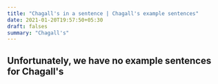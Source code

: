 ```yaml
---
title: "Chagall's in a sentence | Chagall's example sentences"
date: 2021-01-20T19:57:50+05:30
draft: falses
summary: "Chagall's"
---
```

## Unfortunately, we have no example sentences for Chagall's                 
